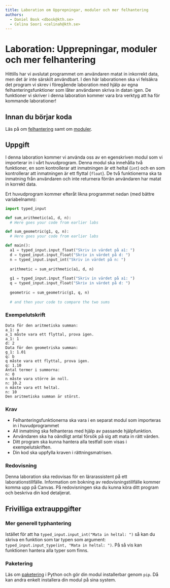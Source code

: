 ```yaml
---
title: Laboration om Upprepningar, moduler och mer felhantering
authors:
  - Daniel Bosk <dbosk@kth.se>
  - Celina Soori <celinah@kth.se>
---
```

# Laboration: Upprepningar, moduler och mer felhantering

Hittills har vi avslutat programmet om användaren matat in inkorrekt data, men 
det är inte särskilt användbart. I den här laborationen ska vi felsäkra det 
program vi skrev i föregående laboration med hjälp av egna 
felhanteringsfunktioner som låter användaren skriva in datan igen. De 
funktioner vi skriver i denna laboration kommer vara bra verktyg att ha för 
kommande laborationer! 

## Innan du börjar koda

Läs på om [felhantering][felhantering] samt om [moduler][moduler]. 

[felhantering]: https://docs.python.org/3/tutorial/errors.html
[moduler]: https://docs.python.org/3/tutorial/modules.html#:~:text=A%20module%20is%20a%20file,global%20variable%20__name__%20.


## Uppgift

I denna laboration kommer vi använda oss av en egenskriven modul som vi 
importerar in i vårt huvudprogram. Denna modul ska innehålla två funktioner, en 
som kontrollerar att inmatningen är ett heltal (`int`) och en som kontrollerar 
att inmatningen är ett flyttal (`float`). De två funktionerna ska ta inmatning 
från användaren och inte returnera förrän användaren har matat in korrekt data. 

Ert huvudprogram kommer efteråt likna programmet nedan (med bättre variabelnamn):

```python
import typed_input

def sum_arithmetic(a1, d, n):
  # Here goes your code from earlier labs

def sum_geometric(g1, q, n):
  # Here goes your code from earlier labs

def main():
  a1 = typed_input.input_float("Skriv in värdet på a1: ")
  d = typed_input.input_float("Skriv in värdet på d: ")
  n = typed_input.input_int("Skriv in värdet på n: ")
  
  arithmetic = sum_arithmetic(a1, d, n)
  
  g1 = typed_input.input_float("Skriv in värdet på a1: ")
  q = typed_input.input_float("Skriv in värdet på d: ")
  
  geometric = sum_geometric(g1, q, n)
  
  # and then your code to compare the two sums
```
### Exempelutskrift
```
Data för den aritmetiska summan:
a_1: a
a_1 måste vara ett flyttal, prova igen.
a_1: 1
d: 2
Data för den geometriska summan:
g_1: 1.01
q: b
q måste vara ett flyttal, prova igen.
q: 1.10
Antal termer i summorna:
n: 0
n måste vara större än noll.
n: 10.2
n måste vara ett heltal.
n: 10
Den aritmetiska summan är störst.
```

### Krav

* Felhanteringsfunktionerna ska vara i en separat modul som importeras in i 
  huvudprogrammet
* All inmatning ska felhanteras med hjälp av passande hjälpfunktion.
* Användaren ska ha oändligt antal försök på sig att mata in rätt värden.
* Ditt program ska kunna hantera alla testfall som visas i exempelutskriften.
* Din kod ska uppfylla kraven i rättningsmatrisen.

### Redovisning

Denna laboration ska redovisas för en lärarassistent på ett 
laborationstillfälle. Information om bokning av redovisningstillfälle kommer 
komma upp på Canvas. På redovisningen ska du kunna
köra ditt program och beskriva din kod detaljerat. 

## Frivilliga extrauppgifter

### Mer generell typhantering

Istället för att ha `typed_input.input_int("Mata in heltal: ")` så kan du 
skriva en funktion som tar typen som argument:
`typed_input.input_type(int, "Mata in heltal: ")`.
På så vis kan funktionen hantera alla typer som finns.

### Paketering

Läs om [paketering][packaging] i Python och gör din modul installerbar 
genom `pip`. Då kan andra enkelt installera din modul på sina system.

[packaging]: https://packaging.python.org/tutorials/packaging-projects/

